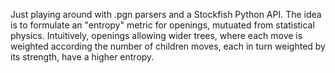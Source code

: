 Just playing around with .pgn parsers and a Stockfish Python API.
The idea is to formulate an "entropy" metric for openings, mutuated from statistical physics. Intuitively, openings allowing wider trees, where each move is weighted according the number of children moves, each in turn weighted by its strength, have a higher entropy. 
